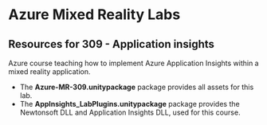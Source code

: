 # Azure Mixed Reality Labs

## Resources for 309 - Application insights

Azure course teaching how to implement Azure Application Insights within a mixed reality application.

- The **Azure-MR-309.unitypackage** package provides all assets for this lab.
- The **AppInsights_LabPlugins.unitypackage** package provides the Newtonsoft DLL and Application Insights DLL, used for this course.